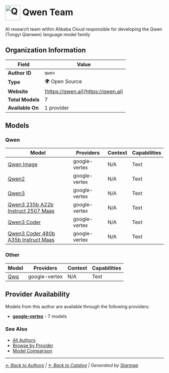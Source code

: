 # <img src="https://raw.githubusercontent.com/agentstation/starmap/master/internal/embedded/logos/qwen.svg" alt="Qwen Team logo" width="48" height="48" style="vertical-align: middle;"> Qwen Team
  
  
  
AI research team within Alibaba Cloud responsible for developing the Qwen (Tongyi Qianwen) language model family
  
  
## Organization Information
  
| Field | Value |
|---------|---------|
| **Author ID** | `qwen` |
| **Type** | 🌍 Open Source |
| **Website** | [https://qwen.ai](https://qwen.ai) |
| **Total Models** | 7 |
| **Available On** | 1 provider |

  
## Models
  
### Qwen
  
| Model | Providers | Context | Capabilities |
|---------|---------|---------|---------|
| [Qwen Image](./models/qwen-image-at-qwen-image.md) | google-vertex | N/A | Text |
| [Qwen2](./models/qwen2-at-qwen2.5-0.5b-instruct.md) | google-vertex | N/A | Text |
| [Qwen3](./models/qwen3-at-qwen3-235b-a22b-instruct-2507.md) | google-vertex | N/A | Text |
| [Qwen3 235b A22b Instruct 2507 Maas](./models/qwen3-235b-a22b-instruct-2507-maas-at-001.md) | google-vertex | N/A | Text |
| [Qwen3 Coder](./models/qwen3-coder-at-qwen3-coder-480b-a35b-instruct.md) | google-vertex | N/A | Text |
| [Qwen3 Coder 480b A35b Instruct Maas](./models/qwen3-coder-480b-a35b-instruct-maas-at-001.md) | google-vertex | N/A | Text |

  
### Other
  
| Model | Providers | Context | Capabilities |
|---------|---------|---------|---------|
| [Qwq](./models/qwq-at-qwq-32b.md) | google-vertex | N/A | Text |

  
## Provider Availability
  
Models from this author are available through the following providers:
  
  
- **[google-vertex](../../providers/google-vertex/)** - 7 models
  
### See Also
  
- [All Authors](../)
- [Browse by Provider](../../providers/)
- [Model Comparison](../../models/)
  
---
*_[← Back to Authors](../) | [← Back to Catalog](../../) | Generated by [Starmap](https://github.com/agentstation/starmap)_*